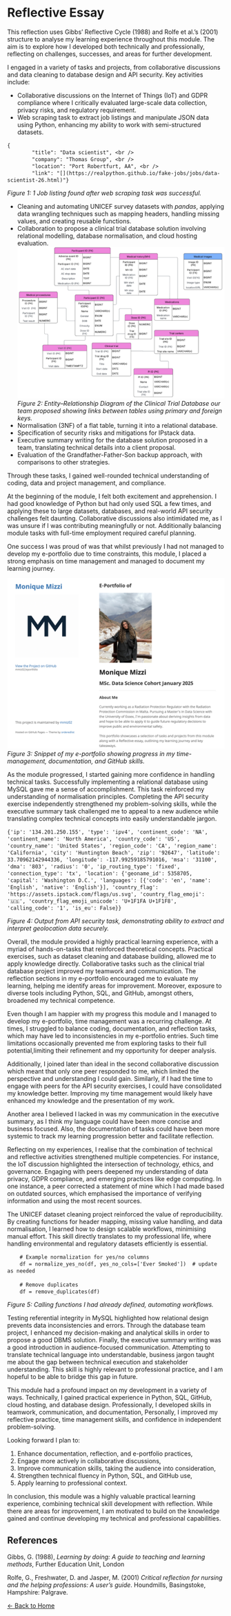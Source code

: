 # Reflective Essay

This reflection uses Gibbs’ Reflective Cycle (1988) and Rolfe et al.’s (2001) structure to analyse my learning experience throughout this module. The aim is to explore how I developed both technically and professionally, reflecting on challenges, successes, and areas for further development.

I engaged in a variety of tasks and projects, from collaborative discussions and data cleaning to database design and API security. Key activities include:
-	Collaborative discussions on the Internet of Things (IoT) and GDPR compliance where I critically evaluated large-scale data collection, privacy risks, and regulatory requirement.
-	Web scraping task to extract job listings and manipulate JSON data using Python, enhancing my ability to work with semi-structured datasets.
```
{
        "title": "Data scientist", <br />
        "company": "Thomas Group", <br />
        "location": "Port Robertfurt, AA", <br />
        "link": "[](https://realpython.github.io/fake-jobs/jobs/data-scientist-26.html)"}
```
*Figure 1: 1 Job listing found after web scraping task was successful.*
-	Cleaning and automating UNICEF survey datasets with *pandas*, applying data wrangling techniques such as mapping headers, handling missing values, and creating reusable functions.
-	Collaboration to propose a clinical trial database solution involving relational modelling, database normalisation, and cloud hosting evaluation.
![](/Images/Fig2.png)
*Figure 2: Entity–Relationship Diagram of the Clinical Trial Database our team proposed showing links between tables using primary and foreign keys.*
-	Normalisation (3NF) of a flat table, turning it into a relational database.
-	Specification of security risks and mitigations for IPstack data.
-	Executive summary writing for the database solution proposed in a team, translating technical details into a client proposal.
-	Evaluation of the Grandfather-Father-Son backup approach, with comparisons to other strategies.

Through these tasks, I gained well-rounded technical understanding of coding, data and project management, and compliance.

At the beginning of the module, I felt both excitement and apprehension. I had good knowledge of Python but had only used SQL a few times, and applying these to large datasets, databases, and real-world API security challenges felt daunting. Collaborative discussions also intimidated me, as I was unsure if I was contributing meaningfully or not. Additionally balancing module tasks with full-time employment required careful planning.

One success I was proud of was that whilst previously I had not managed to develop my e-portfolio due to time constraints, this module, I placed a strong emphasis on time management and managed to document my learning journey. 

![](/Images/epor.png)
*Figure 3: Snippet of my e-portfolio showing progress in my time-management, documentation, and GitHub skills.*

As the module progressed, I started gaining more confidence in handling technical tasks. Successfully implementing a relational database using MySQL gave me a sense of accomplishment. This task reinforced my understanding of normalisation principles. Completing the API security exercise independently strengthened my problem-solving skills, while the executive summary task challenged me to appeal to a new audience while translating complex technical concepts into easily understandable jargon.
```
{'ip': '134.201.250.155', 'type': 'ipv4', 'continent_code': 'NA', 'continent_name': 'North America', 'country_code': 'US', 'country_name': 'United States', 'region_code': 'CA', 'region_name': 'California', 'city': 'Huntington Beach', 'zip': '92647', 'latitude': 33.70962142944336, 'longitude': -117.99259185791016, 'msa': '31100', 'dma': '803', 'radius': '0', 'ip_routing_type': 'fixed', 'connection_type': 'tx', 'location': {'geoname_id': 5358705, 'capital': 'Washington D.C.', 'languages': [{'code': 'en', 'name': 'English', 'native': 'English'}], 'country_flag': 'https://assets.ipstack.com/flags/us.svg', 'country_flag_emoji': '🇺🇸', 'country_flag_emoji_unicode': 'U+1F1FA U+1F1F8', 'calling_code': '1', 'is_eu': False}}
```
*Figure 4: Output from API security task, demonstrating ability to extract and interpret geolocation data securely.*

Overall, the module provided a highly practical learning experience, with a myriad of hands-on-tasks that reinforced theoretical concepts. Practical exercises, such as dataset cleaning and database building, allowed me to apply knowledge directly. Collaborative tasks such as the clinical trial database project improved my teamwork and communication. The reflection sections in my e-portfolio encouraged me to evaluate my learning, helping me identify areas for improvement. Moreover, exposure to diverse tools including Python, SQL, and GitHub, amongst others, broadened my technical competence.

Even though I am happier with my progress this module and I managed to develop my e-portfolio, time management was a recurring challenge. At times, I struggled to balance coding, documentation, and reflection tasks, which may have led to inconsistencies in my e-portfolio entries. Such time limitations occasionally prevented me from exploring tasks to their full potential,limiting their refinement and my opportunity for deeper analysis.

Additionally, I joined later than ideal in the second collaborative discussion which meant that only one peer responded to me, which limited the perspective and understanding I could gain. Similarly, if I had the time to engage with peers for the API security exercises, I could have consolidated my knowledge better. Improving my time management would likely have enhanced my knowledge and the presentation of my work.

Another area I believed I lacked in was my communication in the executive summary, as I think my language could have been more concise and business focused. Also, the documentation of tasks could have been more systemic to track my learning progression better and facilitate reflection.

Reflecting on my experiences, I realise that the combination of technical and reflective activities strengthened multiple competencies. For instance, the IoT discussion highlighted the intersection of technology, ethics, and governance. Engaging with peers deepened my understanding of data privacy, GDPR compliance, and emerging practices like edge computing. In one instance, a peer corrected a statement of mine which I had made based on outdated sources, which emphasised the importance of verifying information and using the most recent sources.

The UNICEF dataset cleaning project reinforced the value of reproducibility. By creating functions for header mapping, missing value handling, and data normalisation, I learned how to design scalable workflows, minimising manual effort. This skill directly translates to my professional life, where handling environmental and regulatory datasets efficiently is essential.
```
    # Example normalization for yes/no columns
    df = normalize_yes_no(df, yes_no_cols=['Ever Smoked'])  # update as needed

    # Remove duplicates
    df = remove_duplicates(df)
```
*Figure 5: Calling functions I had already defined, automating workflows.*

Testing referential integrity in MySQL highlighted how relational design prevents data inconsistencies and errors. Through the database team project, I enhanced my decision-making and analytical skills in order to propose a good DBMS solution. Finally, the executive summary writing was a good introduction in audience-focused communication. Attempting to translate technical language into understandable, business jargon taught me about the gap between technical execution and stakeholder understanding. This skill is highly relevant to professional practice, and I am hopeful to be able to bridge this gap in future.

This module had a profound impact on my development in a variety of ways. Technically, I gained practical experience in Python, SQL, GitHub, cloud hosting, and database design. Professionally, I developed skills in teamwork, communication, and documentation, Personally, I improved my reflective practice, time management skills, and confidence in independent problem-solving.

Looking forward I plan to:
1.	Enhance documentation, reflection, and e-portfolio practices,
2.	Engage more actively in collaborative discussions,
3.	Improve communication skills, taking the audience into consideration,
4.	Strengthen technical fluency in Python, SQL, and GitHub use,
5.	Apply learning to professional context.

In conclusion, this module was a highly valuable practical learning experience, combining technical skill development with reflection. While there are areas for improvement, I am motivated to build on the knowledge gained and continue developing my technical and professional capabilities.

## References

Gibbs, G. (1988), *Learning by doing: A guide to teaching and learning methods*, Further
Education Unit, London

Rolfe, G., Freshwater, D. and Jasper, M. (2001) *Critical reflection for nursing and the helping
professions: A user’s guide*. Houndmills, Basingstoke, Hampshire: Palgrave.

[← Back to Home](https://mmiz02.github.io/eportfolio/)
